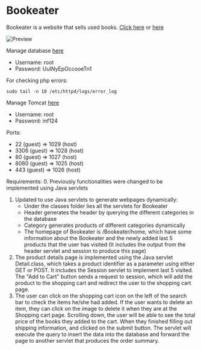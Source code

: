 # Bookeater

Bookeater is a website that sells used books.
[Click here](http://centaurus-4.ics.uci.edu:1027/)
or [here](http://centaurus-4.ics.uci.edu:1025/Bookeater/)

![Preview](https://media.giphy.com/media/cjykGegPcjXfv51XPG/giphy.gif)

Manage database [here](http://centaurus-4.ics.uci.edu:1027/phpMyAdmin)
- Username: root
- Password: UuINyEpOccooeTn1

For checking php errors:
```
sudo tail -n 10 /etc/httpd/logs/error_log
```

Manage Tomcat [here](http://centaurus-4.ics.uci.edu:1025/manager)
- Username: root
- Password: inf124

Ports:
- 22 (guest) => 1029 (host)
- 3306 (guest) => 1028 (host)
- 80 (guest) => 1027 (host)
- 8080 (guest) => 1025 (host)
- 443 (guest) => 1026 (host)


Requirements:
0. Previously functionalities were changed to be implemented using Java servlets
1. Updated to use Java servlets to generate webpages dynamically:
    - Under the classes folder lies all the servlets for Bookeater
	- Header generates the header by querying the different categories in the database
	- Category generates products of different categories dynamically
    - The homepage of Bookeater is /Bookeater/home, which have some information about the Bookeater and the newly added last 5 products that the user has visited (It includes the output from the header servlet and session to produce this page)
2. The product details page is implemented using the Java servlet Detail.class, which takes a product identifier as a parameter using either GET or POST. It includes the Session servlet to implement last 5 visited. The "Add to Cart" button sends a request to session, which will add the product to the shopping cart and redirect the user to the shopping cart page.
3. The user can click on the shopping cart icon on the left of the search bar to check the items he/she had added. If the user wants to delete an item, they can click on the image to delete it when they are at the Shopping cart page. Scrolling down, the user will be able to see the total price of the books they added to the cart. When they finished filling out shipping information, and clicked on the submit button. The servlet will execute the query to insert the data into the database and forward the page to another servlet that produces the order summary. 
